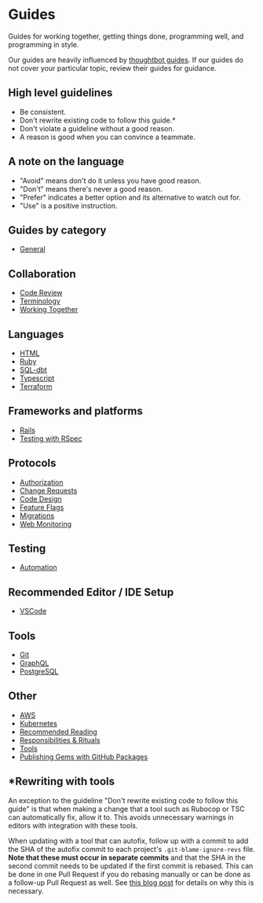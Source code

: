 # Guides

Guides for working together, getting things done, programming well, and
programming in style.

Our guides are heavily influenced by [thoughtbot guides]. If our guides
do not cover your particular topic, review their guides for guidance.

[thoughtbot guides]: https://github.com/thoughtbot/guides

## High level guidelines

- Be consistent.
- Don't rewrite existing code to follow this guide.\*
- Don't violate a guideline without a good reason.
- A reason is good when you can convince a teammate.

## A note on the language

- "Avoid" means don't do it unless you have good reason.
- "Don't" means there's never a good reason.
- "Prefer" indicates a better option and its alternative to watch out for.
- "Use" is a positive instruction.

## Guides by category

- [General](general/README.md)

## Collaboration

- [Code Review](code-review/README.md)
- [Terminology](terminology/README.md)
- [Working Together](working-together/README.md)

## Languages

- [HTML](html/README.md)
- [Ruby](ruby/README.md)
- [SQL-dbt](sql-dbt/README.md)
- [Typescript](typescript/README.md)
- [Terraform](terraform/README.md)

## Frameworks and platforms

- [Rails](rails/README.md)
- [Testing with RSpec](testing-rspec/README.md)

## Protocols

- [Authorization](authorization/README.md)
- [Change Requests](change-requests/README.md)
- [Code Design](code-design/README.md)
- [Feature Flags](feature-flags/README.md)
- [Migrations](migrations/README.md)
- [Web Monitoring](web-monitoring/README.md)

## Testing

- [Automation](automation/README.md)

## Recommended Editor / IDE Setup

- [VSCode](editor-setup/vscode.md)

## Tools

- [Git](git/README.md)
- [GraphQL](graphql/README.md)
- [PostgreSQL](postgresql/README.md)

## Other

- [AWS](aws/README.md)
- [Kubernetes](kubernetes/README.md)
- [Recommended Reading](reading.md)
- [Responsibilities & Rituals](rituals/README.md)
- [Tools](tools/README.md)
- [Publishing Gems with GitHub Packages](ruby/gems.md)

## *Rewriting with tools

An exception to the guideline "Don't rewrite existing code to follow this
guide" is that when making a change that a tool such as Rubocop or TSC can
automatically fix, allow it to. This avoids unnecessary warnings in editors with
integration with these tools.

When updating with a tool that can autofix, follow up with a commit to add the
SHA of the autofix commit to each project's `.git-blame-ignore-revs` file.
**Note that these must occur in separate commits** and that the SHA in the
second commit needs to be updated if the first commit is rebased. This can be
done in one Pull Request if you do rebasing manually or can be done as a
follow-up Pull Request as well. See [this blog
post](https://calebhearth.com/rubocop-git-blame) for details on why this is
necessary.
